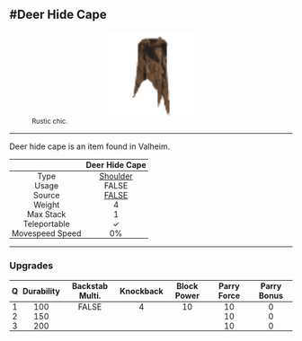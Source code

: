 <meta property="og:title" content="Deer Hide Cape - MoreValheim" /><meta property="og:type" content="website" /><meta property="og:image" content="/assets/deer_hide_cape.png" /><meta property="og:description" content="Deer Hide Cape is an item found in Valheim." /><meta name="theme-color" content="#546D78"><meta name="twitter:card" content="summary_large_image">
#Deer Hide Cape
-------------
<style>img {width:20px;}.tb {width:150px;display: block;margin-left: auto;margin-right: auto;}</style>

<style>.md-typeset table:not([class]) th:not([align]) {min-width:unset!important;}</style>
<style>td{padding:0em 0.3em!important;text-align:center!important;border-left:.05rem solid var(--md-default-fg-color--lightest)}</style>

<style>th{padding:0.1em 0.3em!important;text-align:center!important;font-weight:bold}</style>

<style>pre{text-align:right!important}</style>
<style>table tr td:first-child {border-left: 0;};</style>

<figure><img src="/assets/deer_hide_cape.png" class="tb" /><figcaption><small>Rustic chic.</small></figcaption></figure>

-------------

Deer hide cape is an item found in Valheim.

|        | Deer Hide Cape              |
| ----------- | ------------------------------------ |
| Type | [Shoulder](../../types/shoulder)
| Usage | FALSE<br>
| Source | [FALSE](../../items/false)
| Weight | 4 |
| Max Stack | 1 |
| Teleportable | ✓
| Movespeed Speed | 0%


-------------

### Upgrades
| Q | Durability | Backstab Multi. | Knockback | Block Power | Parry Force | Parry Bonus
| - | - | - | - | - | - | - 
1 | 100 | FALSE | 4 | 10 | 10 | 0 | 1.5 | 
 | 2 | 150 |  |  |  | 10 | 0 |  | 
 | 3 | 200 |  |  |  | 10 | 0 |  | 
